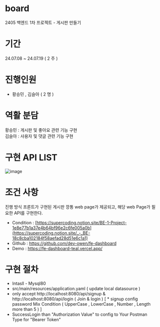 # board
2405 백엔드 1차 프로젝트 - 게시판 만들기

# 기간 
24.07.08 ~ 24.07.19 ( 2 주 ) 

# 진행인원 
- 황승민 , 김슬아 ( 2 명 )

# 역활 분담 
황승민 : 게시판 및 좋아요 관련 기능 구현  
김슬아 : 사용자 및 댓글 관련 기능 구현

# 구현 API LIST 
![image](https://github.com/user-attachments/assets/8c412974-c2fc-4cc1-aa63-34a2f841e62a)


# 조건 사항 
진행 방식
프론트가 구현된 게시판 깡통 web page가 제공되고, 해당 web Page가 필요한 API를 구현한다.
- Condition : [https://supercoding.notion.site/BE-1-Project-1e8e77b1a37e4b64bf96e2c6fe005a0b](https://supercoding.notion.site/_-_BE-18c8cba102184f58aefad28d51e6c1a1)
- Github : https://github.com/dev-owen/fe-dashboard
- Demo : https://fe-dashboard-teal.vercel.app/


# 구현 절차 
- Intasll - Mysql80
- src/main/resources/application.yaml ( update local datasource )
- only accept http://localhost:8080/api/signup & http://localhost:8080/api/login ( Join & login ) [ * signup config password Mix Condition ( UpperCase , LowerCase , Number , Length more than 5 ) ] 
- SuccessLogin than "Authorization Value" to config to Your Postman Type for "Bearer Token"
  

